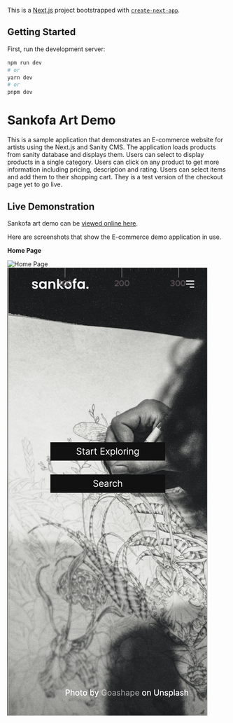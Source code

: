 This is a [Next.js](https://nextjs.org/) project bootstrapped with [`create-next-app`](https://github.com/vercel/next.js/tree/canary/packages/create-next-app).

## Getting Started

First, run the development server:

```bash
npm run dev
# or
yarn dev
# or
pnpm dev
```

# Sankofa Art Demo

This is a sample application that demonstrates an E-commerce website for artists using the Next.js and Sanity CMS. The application loads
products from sanity database and displays them. Users can select to display products in a single category. Users can
click on any product to get more information including pricing, description and rating. Users can select items and
add them to their shopping cart. They is a test version of the checkout page yet to go live.

## Live Demonstration

Sankofa art demo can be [viewed online here](https://sankofa-zeta.vercel.app/).

Here are screenshots that show the E-commerce demo application in use.

**Home Page**

![Home Page](/screenshots/homepage_desktop.png?raw=true "Optional Title")
![Home Page Mobile](/screenshots/homepage_mobile.png?raw=true "Optional Title")




